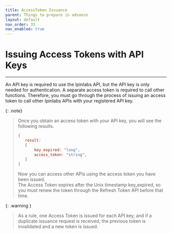 ```yaml
---
title: AccessToken Issuance
parent: Things to prepare in advance
layout: default
nav_order: 33
nav_enabled: true
---
```


# Issuing Access Tokens with API Keys
---

An API key is required to use the Ipinlabs API, but the API key is only needed for authentication. A separate access token is required to call other functions.
Therefore, you must go through the process of issuing an access token to call other Ipinlabs APIs with your registered API key.

{: .note}
> Once you obtain an access token with your API key, you will see the following results.
>
> ```js
> {
>    result: 
>    {
>        key_expired: "long",
>        access_token: "string",
>    }
> }
> ```
>
> Now you can access other APIs using the access token you have been issued.  
> The Access Token expires after the Unix timestamp key_expired, so you must renew the token through the Refresh Token API before that time.

{: .warning }
> As a rule, one Access Token is issued for each API key, and if a duplicate issuance request is received, the previous token is invalidated and a new token is issued.